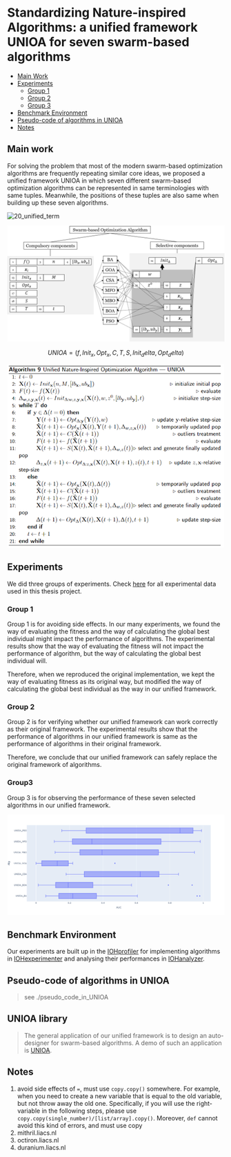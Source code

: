 # Standardizing Nature-inspired Algorithms: a unified framework UNIOA for seven swarm-based algorithms
- [ Main Work ](#ov)
- [ Experiments ](#ep)
  - [ Group 1 ](#ep1)
  - [ Group 2 ](#ep2)
  - [ Group 3 ](#ep3)
- [ Benchmark Environment ](#env)
- [ Pseudo-code of algorithms in UNIOA ](#pse)
- [ Notes ](#note)

<a name="ov"></a>
## Main work
For solving the problem that most of the modern swarm-based optimization algorithms are frequently repeating similar core ideas, we proposed a unified framework UNIOA in which seven different swarm-based optimization algorithms can be represented in same terminologies with same tuples. Meanwhile, the positions of these tuples are also same when building up these seven algorithms.

![20_unified_term](https://github.com/Huilin-Li/ThesisProject_Huilin/20_unified_term.png)

![alt text](https://github.com/Huilin-Li/ThesisProject_Huilin/blob/master/20_unified_term.png?raw=true)
```math
UNIOA = (f, Init_x, Opt_x, C, T, S, Init_delta, Opt_delta)
```
![UNIOA_pseudocode](UNIOA_pseudocode.png)

<a name="ep"></a>
## Experiments 
We did three groups of experiments. Check [here](https://surfdrive.surf.nl/files/index.php/s/sffBTtaFT5Yynrx) for all experimental data used in this thesis project.

<a name="ep1"></a>
### Group 1 
Group 1 is for avoiding side effects. In our many experiments, we found the way of evaluating the fitness and the way of calculating the global best individual might impact the performance of algorithms. The experimental results show that the way of evaluating the fitness will not impact the performance of algorithm, but the way of calculating the global best individual will.

Therefore, when we reproduced the original implementation, we kept the way of evaluating fitness as its original way, but modified the way of calculating the global best individual as the way in our unified framework.

<a name="ep2"></a>
### Group 2 
Group 2 is for verifying whether our unified framework can work correctly as their original framework. The experimental results show that the performance of algorithms in our unified framework is same as the performance of algorithms in their original framework.

Therefore, we conclude that our unified framework can safely replace the original framework of algorithms. 

<a name="ep3"></a>
### Group3 
Group 3 is for observing the performance of these seven selected algorithms in our unified framework. 


![va_dim_5](vs_dim_5.png)


<a name="pse"></a>
## Benchmark Environment
Our experiments are built up in the <a href="https://iohprofiler.github.io/">IOHprofiler</a> for implementing algorithms in <a href="https://iohprofiler.github.io/IOHexp/">IOHexperimenter</a> and analysing their performances in <a href="https://iohanalyzer.liacs.nl/">IOHanalyzer</a>.


<a name="env"></a>
## Pseudo-code of algorithms in UNIOA
> see ./pseudo_code_in_UNIOA


<a name="package"></a>
## UNIOA library
> The general application of our unified framework is to design an auto-designer for swarm-based algorithms. A demo of such an application is <a href="https://github.com/Huilin-Li/UNIOA">UNIOA</a>.




<a name="note"></a>
## Notes
1. avoid side effects of ``=``, must use ``copy.copy()`` somewhere. For example, when you need to create a new variable that is equal to the old variable, but not throw away the old one. Specifically, if you will use the right-variable in the following steps, please use ```copy.copy(single_number)/[list/array].copy()```. Moreover, ``def`` cannot avoid this kind of errors, and must use copy
2. mithril.liacs.nl
3. octiron.liacs.nl
4. duranium.liacs.nl